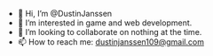 - 👋 Hi, I’m @DustinJanssen
- 👀 I’m interested in game and web development.
- 💞️ I’m looking to collaborate on nothing at the time.
- 📫 How to reach me: dustinjanssen109@gmail.com

<!---
DustinJanssen/DustinJanssen is a ✨ special ✨ repository because its `README.md` (this file) appears on your GitHub profile.
You can click the Preview link to take a look at your changes.
--->
